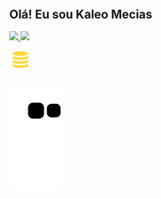 ## Olá! Eu sou Kaleo Mecias

<div>
  <a href="https://github.com/KaleoMecias">
  <img height="180em" src="https://github-readme-stats.vercel.app/api?username=KaleoMecias&show_icons=true&theme=midnight-purple&include_all_comits=true&count_private=true"/>
  <img height="180em" src="https://github-readme-stats.vercel.app/api/top-langs/?username=KaleoMecias&layout=compact&langs_count=16&theme=midnight-purple"/>
</div>

<div style="display: inline_block"><br>
  <img align="center" alt="Kaleo-SQL" height="30" width="40" src="https://raw.githubusercontent.com/devicons/devicon/master/icons/sql/sql-original.svg">
</div>

##

<div>

</div>

![snake gif](https://github.com/KaleoMecias/KaleoMecias/blob/output/github-contribution-grid-snake.svg)


